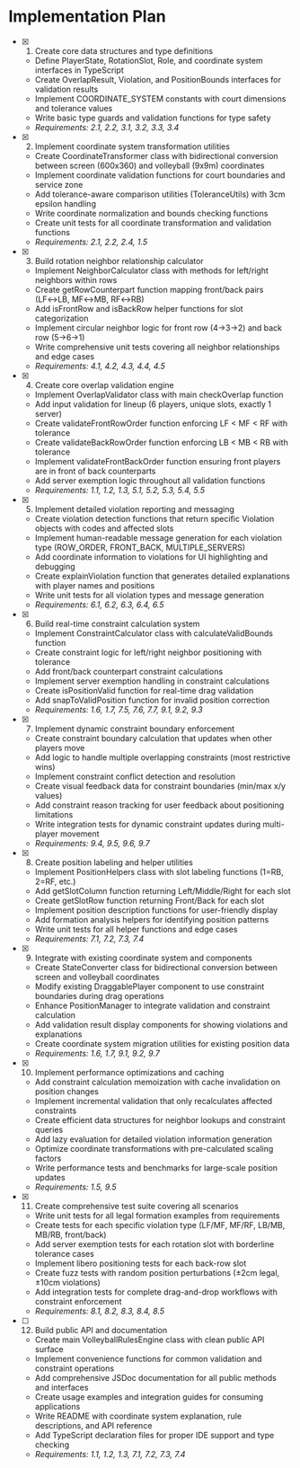# Implementation Plan

- [x] 1. Create core data structures and type definitions

  - Define PlayerState, RotationSlot, Role, and coordinate system interfaces in TypeScript
  - Create OverlapResult, Violation, and PositionBounds interfaces for validation results
  - Implement COORDINATE_SYSTEM constants with court dimensions and tolerance values
  - Write basic type guards and validation functions for type safety
  - _Requirements: 2.1, 2.2, 3.1, 3.2, 3.3, 3.4_

- [x] 2. Implement coordinate system transformation utilities

  - Create CoordinateTransformer class with bidirectional conversion between screen (600x360) and volleyball (9x9m) coordinates
  - Implement coordinate validation functions for court boundaries and service zone
  - Add tolerance-aware comparison utilities (ToleranceUtils) with 3cm epsilon handling
  - Write coordinate normalization and bounds checking functions
  - Create unit tests for all coordinate transformation and validation functions
  - _Requirements: 2.1, 2.2, 2.4, 1.5_

- [x] 3. Build rotation neighbor relationship calculator

  - Implement NeighborCalculator class with methods for left/right neighbors within rows
  - Create getRowCounterpart function mapping front/back pairs (LF↔LB, MF↔MB, RF↔RB)
  - Add isFrontRow and isBackRow helper functions for slot categorization
  - Implement circular neighbor logic for front row (4→3→2) and back row (5→6→1)
  - Write comprehensive unit tests covering all neighbor relationships and edge cases
  - _Requirements: 4.1, 4.2, 4.3, 4.4, 4.5_

- [x] 4. Create core overlap validation engine

  - Implement OverlapValidator class with main checkOverlap function
  - Add input validation for lineup (6 players, unique slots, exactly 1 server)
  - Create validateFrontRowOrder function enforcing LF < MF < RF with tolerance
  - Create validateBackRowOrder function enforcing LB < MB < RB with tolerance
  - Implement validateFrontBackOrder function ensuring front players are in front of back counterparts
  - Add server exemption logic throughout all validation functions
  - _Requirements: 1.1, 1.2, 1.3, 5.1, 5.2, 5.3, 5.4, 5.5_

- [x] 5. Implement detailed violation reporting and messaging

  - Create violation detection functions that return specific Violation objects with codes and affected slots
  - Implement human-readable message generation for each violation type (ROW_ORDER, FRONT_BACK, MULTIPLE_SERVERS)
  - Add coordinate information to violations for UI highlighting and debugging
  - Create explainViolation function that generates detailed explanations with player names and positions
  - Write unit tests for all violation types and message generation
  - _Requirements: 6.1, 6.2, 6.3, 6.4, 6.5_

- [x] 6. Build real-time constraint calculation system

  - Implement ConstraintCalculator class with calculateValidBounds function
  - Create constraint logic for left/right neighbor positioning with tolerance
  - Add front/back counterpart constraint calculations
  - Implement server exemption handling in constraint calculations
  - Create isPositionValid function for real-time drag validation
  - Add snapToValidPosition function for invalid position correction
  - _Requirements: 1.6, 1.7, 7.5, 7.6, 7.7, 9.1, 9.2, 9.3_

- [x] 7. Implement dynamic constraint boundary enforcement

  - Create constraint boundary calculation that updates when other players move
  - Add logic to handle multiple overlapping constraints (most restrictive wins)
  - Implement constraint conflict detection and resolution
  - Create visual feedback data for constraint boundaries (min/max x/y values)
  - Add constraint reason tracking for user feedback about positioning limitations
  - Write integration tests for dynamic constraint updates during multi-player movement
  - _Requirements: 9.4, 9.5, 9.6, 9.7_

- [x] 8. Create position labeling and helper utilities

  - Implement PositionHelpers class with slot labeling functions (1=RB, 2=RF, etc.)
  - Add getSlotColumn function returning Left/Middle/Right for each slot
  - Create getSlotRow function returning Front/Back for each slot
  - Implement position description functions for user-friendly display
  - Add formation analysis helpers for identifying position patterns
  - Write unit tests for all helper functions and edge cases
  - _Requirements: 7.1, 7.2, 7.3, 7.4_

- [x] 9. Integrate with existing coordinate system and components

  - Create StateConverter class for bidirectional conversion between screen and volleyball coordinates
  - Modify existing DraggablePlayer component to use constraint boundaries during drag operations
  - Enhance PositionManager to integrate validation and constraint calculation
  - Add validation result display components for showing violations and explanations
  - Create coordinate system migration utilities for existing position data
  - _Requirements: 1.6, 1.7, 9.1, 9.2, 9.7_

- [x] 10. Implement performance optimizations and caching

  - Add constraint calculation memoization with cache invalidation on position changes
  - Implement incremental validation that only recalculates affected constraints
  - Create efficient data structures for neighbor lookups and constraint queries
  - Add lazy evaluation for detailed violation information generation
  - Optimize coordinate transformations with pre-calculated scaling factors
  - Write performance tests and benchmarks for large-scale position updates
  - _Requirements: 1.5, 9.5_

- [x] 11. Create comprehensive test suite covering all scenarios

  - Write unit tests for all legal formation examples from requirements
  - Create tests for each specific violation type (LF/MF, MF/RF, LB/MB, MB/RB, front/back)
  - Add server exemption tests for each rotation slot with borderline tolerance cases
  - Implement libero positioning tests for each back-row slot
  - Create fuzz tests with random position perturbations (±2cm legal, ±10cm violations)
  - Add integration tests for complete drag-and-drop workflows with constraint enforcement
  - _Requirements: 8.1, 8.2, 8.3, 8.4, 8.5_

- [ ] 12. Build public API and documentation
  - Create main VolleyballRulesEngine class with clean public API surface
  - Implement convenience functions for common validation and constraint operations
  - Add comprehensive JSDoc documentation for all public methods and interfaces
  - Create usage examples and integration guides for consuming applications
  - Write README with coordinate system explanation, rule descriptions, and API reference
  - Add TypeScript declaration files for proper IDE support and type checking
  - _Requirements: 1.1, 1.2, 1.3, 7.1, 7.2, 7.3, 7.4_
